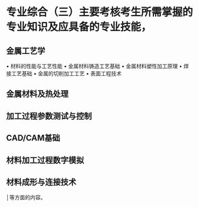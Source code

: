 # 专业综合（三）主要考核考生所需掌握的专业知识及应具备的专业技能，

## 金属工艺学

• 材料的性能与工艺性能
• 金属材料铸造工艺基础
• 金属材料塑性加工原理
• 焊接工艺基础
• 金属的切削加工工艺
• 表面工程技术

## 金属材料及热处理

## 加工过程参数测试与控制

## CAD/CAM基础

## 材料加工过程数字模拟

## 材料成形与连接技术

│等方面的内容。